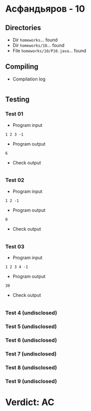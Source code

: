# Асфандьяров - 10
## Directories
- Dir `homeworks`... found
- Dir `homeworks/10`... found
- File `homeworks/10/P10.java`... found
## Compiling
- Compilation log
```

```
## Testing
### Test 01
- Program input
```
1 2 3 -1
```
- Program output
```
6

```
- Check output
```

```
### Test 02
- Program input
```
1 2 -1
```
- Program output
```
0

```
- Check output
```

```
### Test 03
- Program input
```
1 2 3 4 -1
```
- Program output
```
30

```
- Check output
```

```
### Test 4 (undisclosed)
### Test 5 (undisclosed)
### Test 6 (undisclosed)
### Test 7 (undisclosed)
### Test 8 (undisclosed)
### Test 9 (undisclosed)
# Verdict: AC
